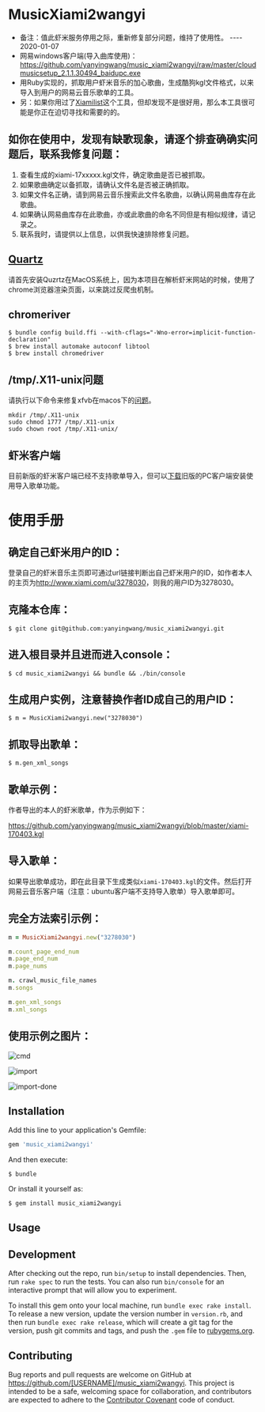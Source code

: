# MusicXiami2wangyi
* 备注：值此虾米服务停用之际，重新修复部分问题，维持了使用性。  ---- 2020-01-07
* 网易windows客户端(导入曲库使用)：<https://github.com/yanyingwang/music_xiami2wangyi/raw/master/cloudmusicsetup_2.1.1.30494_baidupc.exe>
* 用Ruby实现的，抓取用户虾米音乐的加心歌曲，生成酷狗kgl文件格式，以来导入到用户的网易云音乐歌单的工具。
* 另：如果你用过了[Xiamilist](http://www.jianshu.com/p/21bafe882455)这个工具，但却发现不是很好用，那么本工具很可能是你正在迫切寻找和需要的的。


## 如你在使用中，发现有缺歌现象，请逐个排查确确实问题后，联系我修复问题：
1. 查看生成的xiami-17xxxxx.kgl文件，确定歌曲是否已被抓取。
2. 如果歌曲确定以备抓取，请确认文件名是否被正确抓取。
3. 如果文件名正确，请到网易云音乐搜索此文件名歌曲，以确认网易曲库存在此歌曲。
4. 如果确认网易曲库存在此歌曲，亦或此歌曲的命名不同但是有相似规律，请记录之。
5. 联系我时，请提供以上信息，以供我快速排除修复问题。




## [Quartz](https://www.xquartz.org/)
请首先安装Quzrtz在MacOS系统上，因为本项目在解析虾米网站的时候，使用了chrome浏览器渲染页面，以来跳过反爬虫机制。

## chromeriver

    $ bundle config build.ffi --with-cflags="-Wno-error=implicit-function-declaration"
    $ brew install automake autoconf libtool
    $ brew install chromedriver

## /tmp/.X11-unix问题
请执行以下命令来修复xfvb在macos下的[问题](https://github.com/leonid-shevtsov/headless/issues/80)。
~~~shell
mkdir /tmp/.X11-unix
sudo chmod 1777 /tmp/.X11-unix
sudo chown root /tmp/.X11-unix/
~~~

## 虾米客户端
目前新版的虾米客户端已经不支持歌单导入，但可以[下载](https://raw.githubusercontent.com/yanyingwang/music_xiami2wangyi/master/cloudmusicsetup_2.1.1.30494_baidupc.exe)旧版的PC客户端安装使用导入歌单功能。

# 使用手册

## 确定自己虾米用户的ID：
登录自己的虾米音乐主页即可通过url链接判断出自己虾米用户的ID，如作者本人的主页为<http://www.xiami.com/u/3278030>，则我的用户ID为3278030。

## 克隆本仓库：

    $ git clone git@github.com:yanyingwang/music_xiami2wangyi.git

## 进入根目录并且进而进入console：

    $ cd music_xiami2wangyi && bundle && ./bin/console

## 生成用户实例，注意替换作者ID成自己的用户ID：

    $ m = MusicXiami2wangyi.new("3278030")

## 抓取导出歌单：

    $ m.gen_xml_songs

## 歌单示例：
作者导出的本人的虾米歌单，作为示例如下：

<https://github.com/yanyingwang/music_xiami2wangyi/blob/master/xiami-170403.kgl>


## 导入歌单：
如果导出歌单成功，即在此目录下生成类似`xiami-170403.kgl`的文件。然后打开网易云音乐客户端（注意：ubuntu客户端不支持导入歌单）导入歌单即可。

## 完全方法索引示例：
~~~ruby
m = MusicXiami2wangyi.new("3278030")

m.count_page_end_num
m.page_end_num
m.page_nums

m. crawl_music_file_names
m.songs

m.gen_xml_songs
m.xml_songs
~~~


## 使用示例之图片：
![cmd](https://raw.githubusercontent.com/yanyingwang/music_xiami2wangyi/master/screenshots/cmd.png)

![import](https://raw.githubusercontent.com/yanyingwang/music_xiami2wangyi/master/screenshots/import.png)

![import-done](https://raw.githubusercontent.com/yanyingwang/music_xiami2wangyi/master/screenshots/import-done.png)






## Installation

Add this line to your application's Gemfile:

```ruby
gem 'music_xiami2wangyi'
```

And then execute:

    $ bundle

Or install it yourself as:

    $ gem install music_xiami2wangyi

## Usage

## Development

After checking out the repo, run `bin/setup` to install dependencies. Then, run `rake spec` to run the tests. You can also run `bin/console` for an interactive prompt that will allow you to experiment.

To install this gem onto your local machine, run `bundle exec rake install`. To release a new version, update the version number in `version.rb`, and then run `bundle exec rake release`, which will create a git tag for the version, push git commits and tags, and push the `.gem` file to [rubygems.org](https://rubygems.org).

## Contributing

Bug reports and pull requests are welcome on GitHub at https://github.com/[USERNAME]/music_xiami2wangyi. This project is intended to be a safe, welcoming space for collaboration, and contributors are expected to adhere to the [Contributor Covenant](http://contributor-covenant.org) code of conduct.

